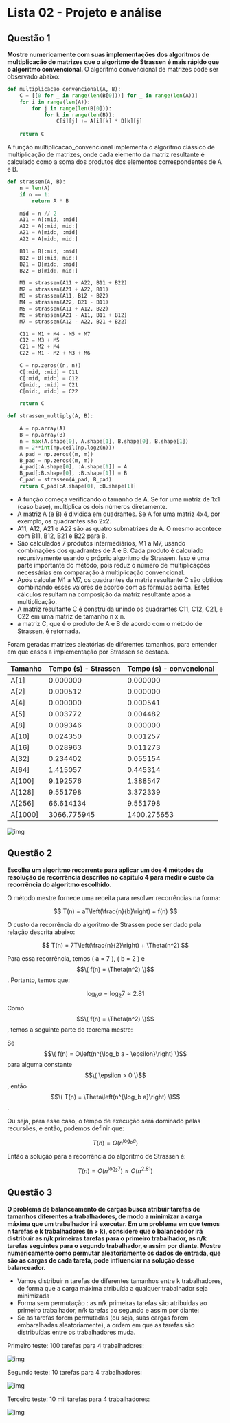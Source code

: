 # Lista 02 - Projeto e análise

## Questão 1
<b> 
Mostre numericamente com suas implementações dos algoritmos de multiplicação de matrizes que o algoritmo de Strassen é mais rápido que o algoritmo convencional.
</b>
O algoritmo convencional de matrizes pode ser observado abaixo:

```python
def multiplicacao_convencional(A, B):
    C = [[0 for _ in range(len(B[0]))] for _ in range(len(A))]
    for i in range(len(A)):  
        for j in range(len(B[0])):  
            for k in range(len(B)):  
                C[i][j] += A[i][k] * B[k][j]
    
    return C
```

A função multiplicacao_convencional implementa o algoritmo clássico de multiplicação de matrizes, onde cada elemento da matriz resultante é calculado como a soma dos produtos dos elementos correspondentes de A e B.

```python
def strassen(A, B):
    n = len(A)
    if n == 1:
        return A * B

    mid = n // 2
    A11 = A[:mid, :mid]
    A12 = A[:mid, mid:]
    A21 = A[mid:, :mid]
    A22 = A[mid:, mid:]

    B11 = B[:mid, :mid]
    B12 = B[:mid, mid:]
    B21 = B[mid:, :mid]
    B22 = B[mid:, mid:]

    M1 = strassen(A11 + A22, B11 + B22)
    M2 = strassen(A21 + A22, B11)
    M3 = strassen(A11, B12 - B22)
    M4 = strassen(A22, B21 - B11)
    M5 = strassen(A11 + A12, B22)
    M6 = strassen(A21 - A11, B11 + B12)
    M7 = strassen(A12 - A22, B21 + B22)

    C11 = M1 + M4 - M5 + M7
    C12 = M3 + M5
    C21 = M2 + M4
    C22 = M1 - M2 + M3 + M6

    C = np.zeros((n, n))
    C[:mid, :mid] = C11
    C[:mid, mid:] = C12
    C[mid:, :mid] = C21
    C[mid:, mid:] = C22

    return C
```

```python
def strassen_multiply(A, B):

    A = np.array(A)
    B = np.array(B)
    n = max(A.shape[0], A.shape[1], B.shape[0], B.shape[1])
    m = 2**int(np.ceil(np.log2(n)))
    A_pad = np.zeros((m, m))
    B_pad = np.zeros((m, m))
    A_pad[:A.shape[0], :A.shape[1]] = A
    B_pad[:B.shape[0], :B.shape[1]] = B
    C_pad = strassen(A_pad, B_pad)
    return C_pad[:A.shape[0], :B.shape[1]]
```
* A função começa verificando o tamanho de A. Se for uma matriz de 1x1 (caso base), multiplica os dois números diretamente.
* A matriz A (e B) é dividida em quadrantes. Se A for uma matriz 4x4, por exemplo, os quadrantes são 2x2.
* A11, A12, A21 e A22 são as quatro submatrizes de A. O mesmo acontece com B11, B12, B21 e B22 para B.
* São calculados 7 produtos intermediários, M1 a M7, usando combinações dos quadrantes de A e B. Cada produto é calculado recursivamente usando o próprio algoritmo de Strassen. Isso é uma parte importante do método, pois reduz o número de multiplicações necessárias em comparação à multiplicação convencional.
* Após calcular M1 a M7, os quadrantes da matriz resultante C são obtidos combinando esses valores de acordo com as fórmulas acima. Estes cálculos resultam na composição da matriz resultante após a multiplicação.
* A matriz resultante C é construída unindo os quadrantes C11, C12, C21, e C22 em uma matriz de tamanho n x n.
* a matriz C, que é o produto de A e B de acordo com o método de Strassen, é retornada.

Foram geradas matrizes aleatórias de diferentes tamanhos, para entender em que casos a implementação por Strassen se destaca.

| Tamanho  | Tempo (s) - Strassen | Tempo (s) - convencional |
|----------|----------------------|--------------------------|
| A[1]     | 0.000000             | 0.000000                 |
| A[2]     | 0.000512             | 0.000000                 |
| A[4]     | 0.000000             | 0.000541                 |
| A[5]     | 0.003772             | 0.004482                 |
| A[8]     | 0.009346             | 0.000000                 |
| A[10]    | 0.024350             | 0.001257                 |
| A[16]    | 0.028963             | 0.011273                 |
| A[32]    | 0.234402             | 0.055154                 |
| A[64]    | 1.415057             | 0.445314                 |
| A[100]   | 9.192576             | 1.388547                 |
| A[128]   | 9.551798             | 3.372339                 |
| A[256]   | 66.614134            | 9.551798                 |
| A[1000]  | 3066.775945          | 1400.275653              |

![img](https://i.imgur.com/ixzD2u8.png)

## Questão 2
<b>
Escolha um algoritmo recorrente para aplicar um dos 4 métodos de resolução de recorrência descritos no capítulo 4 para medir o custo da recorrência do algoritmo escolhido. 
</b>

O método mestre fornece uma receita para resolver recorrências na forma:

$$
T(n) = aT\left(\frac{n}{b}\right) + f(n)
$$

O custo da recorrência do algoritmo de Strassen pode ser dado pela relação descrita abaixo:

$$
T(n) = 7T\left(\frac{n}{2}\right) + \Theta(n^2)
$$

Para essa recorrência, temos \( a = 7 \), \( b = 2 \) e $$\( f(n) = \Theta(n^2) \)$$. Portanto, temos que:

$$
\log_b a = \log_2 7 \approx 2.81
$$

Como $$\( f(n) = \Theta(n^2) \)$$, temos a seguinte parte do teorema mestre:

Se $$\( f(n) = O\left(n^{\log_b a - \epsilon}\right) \)$$ para alguma constante $$\( \epsilon > 0 \)$$, então $$\( T(n) = \Theta\left(n^{\log_b a}\right) \)$$.

Ou seja, para esse caso, o tempo de execução será dominado pelas recursões, e então, podemos definir que:

$$
T(n) = O\left(n^{\log_b a}\right)
$$

Então a solução para a recorrência do algoritmo de Strassen é:

$$
T(n) = O\left(n^{\log_2 7}\right) \approx O\left(n^{2.81}\right)
$$

## Questão 3
<b>
O problema de balanceamento de cargas busca atribuir tarefas de tamanhos diferentes a trabalhadores, de modo a minimizar a carga máxima que um trabalhador irá executar. Em um problema em que temos n tarefas e k trabalhadores (n > k),  considere que o balanceador irá distribuir as n/k primeiras tarefas para o primeiro trabalhador,  as n/k tarefas seguintes para o segundo trabalhador, e assim por diante. Mostre numericamente como permutar aleatoriamente os dados de entrada, que são as cargas de cada tarefa, pode influenciar na solução desse balanceador.

</b>

* Vamos distribuir n tarefas de diferentes tamanhos entre k trabalhadores, de forma que a carga máxima atribuída a qualquer trabalhador seja minimizada
* Forma sem permutação : as n/k primeiras tarefas são atribuidas ao primeiro trabalhador, n/k tarefas ao segundo e assim por diante:
* Se as tarefas forem permutadas (ou seja, suas cargas forem embaralhadas aleatoriamente), a ordem em que as tarefas são distribuídas entre os trabalhadores muda.

Primeiro teste: 100 tarefas para 4 trabalhadores:

![img](https://i.imgur.com/XnfZ9hH.png)

Segundo teste: 10 tarefas para 4 trabalhadores:

![img](https://i.imgur.com/UD2qkbX.png)

Terceiro teste: 10 mil tarefas para 4 trabalhadores:

![img](https://i.imgur.com/XHULUoa.png)




